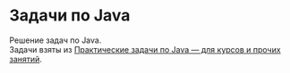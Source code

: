 # Задачи по Java

Решение задач по Java.  
Задачи взяты из [Практические задачи по Java — для курсов и прочих занятий](https://habr.com/ru/articles/440436/).
